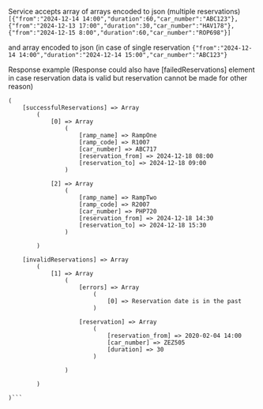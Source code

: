 Service accepts array of arrays encoded to json (multiple reservations)
```[{"from":"2024-12-14 14:00","duration":60,"car_number":"ABC123"},{"from":"2024-12-13 17:00","duration":30,"car_number":"HAV178"},{"from":"2024-12-15 8:00","duration":60,"car_number":"ROP698"}]```

and array encoded to json (in case of single reservation
```{"from":"2024-12-14 14:00","duration":"2024-12-14 15:00","car_number":"ABC123"}```


Response example (Response could also have [failedReservations] element in case reservation data is valid but reservation cannot be made for other reason)

```array
(
    [successfulReservations] => Array
        (
            [0] => Array
                (
                    [ramp_name] => RampOne
                    [ramp_code] => R1007
                    [car_number] => ABC717
                    [reservation_from] => 2024-12-18 08:00
                    [reservation_to] => 2024-12-18 09:00
                )

            [2] => Array
                (
                    [ramp_name] => RampTwo
                    [ramp_code] => R2007
                    [car_number] => PHP720
                    [reservation_from] => 2024-12-18 14:30
                    [reservation_to] => 2024-12-18 15:30
                )

        )

    [invalidReservations] => Array
        (
            [1] => Array
                (
                    [errors] => Array
                        (
                            [0] => Reservation date is in the past
                        )

                    [reservation] => Array
                        (
                            [reservation_from] => 2020-02-04 14:00
                            [car_number] => ZEZ505
                            [duration] => 30
                        )

                )

        )

)```
